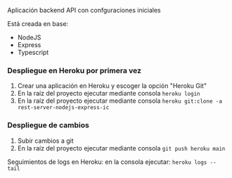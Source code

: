 Aplicación backend API con confguraciones iniciales

Está creada en base:

* NodeJS
* Express
* Typescript

### Despliegue en Heroku por primera vez

1. Crear una aplicación en Heroku y escoger la opción "Heroku Git"
2. En la raíz del proyecto ejecutar mediante consola ``heroku login``
3. En la raíz del proyecto ejecutar mediante consola  ``heroku git:clone -a rest-server-nodejs-express-ic``


### Despliegue de cambios

1. Subir cambios a git
2. En la raíz del proyecto ejecutar mediante consola ``git push heroku main``

Seguimientos de logs en Heroku: en la consola ejecutar: ``heroku logs --tail``